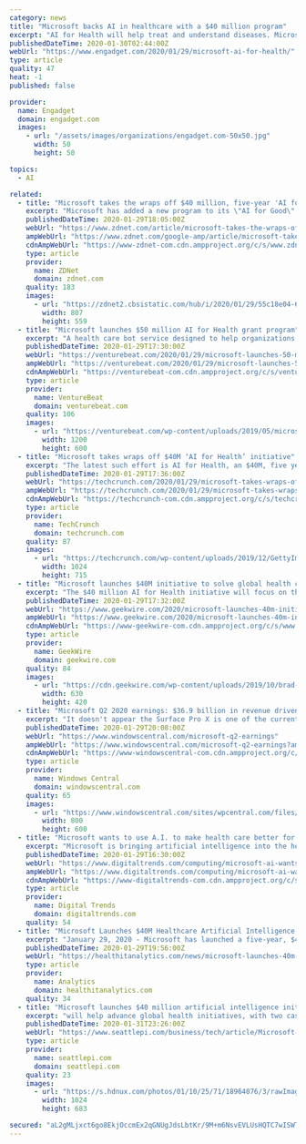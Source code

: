 ```yaml
---
category: news
title: "Microsoft backs AI in healthcare with a $40 million program"
excerpt: "AI for Health will help treat and understand diseases. Microsoft's deepening health tech strategy now includes a significant commitment to AI. The company is starting a $40 million AI for Health program that should help researchers and key organizations improve the quality of life for people around the planet. The five-year initiative will use ..."
publishedDateTime: 2020-01-30T02:44:00Z
webUrl: "https://www.engadget.com/2020/01/29/microsoft-ai-for-health/"
type: article
quality: 47
heat: -1
published: false

provider:
  name: Engadget
  domain: engadget.com
  images:
    - url: "/assets/images/organizations/engadget.com-50x50.jpg"
      width: 50
      height: 50

topics:
  - AI

related:
  - title: "Microsoft takes the wraps off $40 million, five-year 'AI for Health' initiative"
    excerpt: "Microsoft has added a new program to its \"AI for Good\" line-up. Its new \"AI for Health\" initiative joins its existing AI for Earth; AI for Accessibility; AI for Humanitarian Action; and AI for Cultural Heritage projects. Microsoft is funding the AI for Health project at $40 million over four years. Through its AI for Good projects, Microsoft is ..."
    publishedDateTime: 2020-01-29T18:05:00Z
    webUrl: "https://www.zdnet.com/article/microsoft-takes-the-wraps-off-40-million-five-year-ai-for-health-initiative/"
    ampWebUrl: "https://www.zdnet.com/google-amp/article/microsoft-takes-the-wraps-off-40-million-five-year-ai-for-health-initiative/"
    cdnAmpWebUrl: "https://www-zdnet-com.cdn.ampproject.org/c/s/www.zdnet.com/google-amp/article/microsoft-takes-the-wraps-off-40-million-five-year-ai-for-health-initiative/"
    type: article
    provider:
      name: ZDNet
      domain: zdnet.com
    quality: 183
    images:
      - url: "https://zdnet2.cbsistatic.com/hub/i/2020/01/29/55c18e04-6bb4-4573-afbf-7c7705ad4274/microsoftaiforhealth.jpg"
        width: 807
        height: 559
  - title: "Microsoft launches $50 million AI for Health grant program"
    excerpt: "A health care bot service designed to help organizations create AI-powered assistants and chatbots launched alongside it, with features like a medical dictionary and a built-in symptom checker plus integrations with health systems such as electronic medical records. So too did an API for health record sharing — Azure API — that lets health ..."
    publishedDateTime: 2020-01-29T17:30:00Z
    webUrl: "https://venturebeat.com/2020/01/29/microsoft-launches-50-million-ai-for-health-grant-program/"
    ampWebUrl: "https://venturebeat.com/2020/01/29/microsoft-launches-50-million-ai-for-health-grant-program/amp/"
    cdnAmpWebUrl: "https://venturebeat-com.cdn.ampproject.org/c/s/venturebeat.com/2020/01/29/microsoft-launches-50-million-ai-for-health-grant-program/amp/"
    type: article
    provider:
      name: VentureBeat
      domain: venturebeat.com
    quality: 106
    images:
      - url: "https://venturebeat.com/wp-content/uploads/2019/05/microsoft.jpg?fit=1200%2C600&strip=all"
        width: 1200
        height: 600
  - title: "Microsoft takes wraps off $40M ‘AI for Health’ initiative"
    excerpt: "The latest such effort is AI for Health, an $40M, five year outgrowth of Microsoft’s AI for Good program that aims to help apply the benefits of AI with an eye to bettering the health of the less fortunate worldwide. The new initiative will focus on direct research in the medical AI field (think algorithms for automatically detecting a ..."
    publishedDateTime: 2020-01-29T17:36:00Z
    webUrl: "https://techcrunch.com/2020/01/29/microsoft-takes-wraps-off-40m-ai-for-health-initiative/"
    ampWebUrl: "https://techcrunch.com/2020/01/29/microsoft-takes-wraps-off-40m-ai-for-health-initiative/amp/"
    cdnAmpWebUrl: "https://techcrunch-com.cdn.ampproject.org/c/s/techcrunch.com/2020/01/29/microsoft-takes-wraps-off-40m-ai-for-health-initiative/amp/"
    type: article
    provider:
      name: TechCrunch
      domain: techcrunch.com
    quality: 87
    images:
      - url: "https://techcrunch.com/wp-content/uploads/2019/12/GettyImages-1136667866.jpg?w=1024"
        width: 1024
        height: 715
  - title: "Microsoft launches $40M initiative to solve global health challenges with AI"
    excerpt: "The $40 million AI for Health initiative will focus on three core areas: Studying, preventing, and treating diseases Studying mortality and longevity around the world to protect against the next global health crisis Reducing inequity in global healthcare Microsoft will provide grants, data science experts, technology, and other resources to ..."
    publishedDateTime: 2020-01-29T17:32:00Z
    webUrl: "https://www.geekwire.com/2020/microsoft-launches-40m-initiative-solve-global-health-challenges-ai/"
    ampWebUrl: "https://www.geekwire.com/2020/microsoft-launches-40m-initiative-solve-global-health-challenges-ai/amp/"
    cdnAmpWebUrl: "https://www-geekwire-com.cdn.ampproject.org/c/s/www.geekwire.com/2020/microsoft-launches-40m-initiative-solve-global-health-challenges-ai/amp/"
    type: article
    provider:
      name: GeekWire
      domain: geekwire.com
    quality: 84
    images:
      - url: "https://cdn.geekwire.com/wp-content/uploads/2019/10/brad-smith-summit-630x420.jpg"
        width: 630
        height: 420
  - title: "Microsoft Q2 2020 earnings: $36.9 billion in revenue driven by big Azure, Surface growth"
    excerpt: "It doesn't appear the Surface Pro X is one of the currently supported devices for Microsoft's Surface Dock update tool. Microsoft today announced a new addition to its AI for Good program. Called AI for Health, the initiative will see Microsoft invest $40 million over the next five years to improve health outcomes for people around the world."
    publishedDateTime: 2020-01-29T20:08:00Z
    webUrl: "https://www.windowscentral.com/microsoft-q2-earnings"
    ampWebUrl: "https://www.windowscentral.com/microsoft-q2-earnings?amp"
    cdnAmpWebUrl: "https://www-windowscentral-com.cdn.ampproject.org/c/s/www.windowscentral.com/microsoft-q2-earnings?amp"
    type: article
    provider:
      name: Windows Central
      domain: windowscentral.com
    quality: 65
    images:
      - url: "https://www.windowscentral.com/sites/wpcentral.com/files/styles/large/public/field/image/2019/11/microsoft-logo-ignite-2019.jpg?itok=T29z3T0D"
        width: 800
        height: 600
  - title: "Microsoft wants to use A.I. to make health care better for everyone"
    excerpt: "Microsoft is bringing artificial intelligence into the health care world with the launch of a new program that aims to improve the well-being of people and communities around the globe. The five-year program, called A.I. for Health, will focus on advancing medical research, reducing health inequality and improving health care access ..."
    publishedDateTime: 2020-01-29T16:30:00Z
    webUrl: "https://www.digitaltrends.com/computing/microsoft-ai-wants-to-make-health-care-better-for-everyone/"
    ampWebUrl: "https://www.digitaltrends.com/computing/microsoft-ai-wants-to-make-health-care-better-for-everyone/?amp"
    cdnAmpWebUrl: "https://www-digitaltrends-com.cdn.ampproject.org/c/s/www.digitaltrends.com/computing/microsoft-ai-wants-to-make-health-care-better-for-everyone/?amp"
    type: article
    provider:
      name: Digital Trends
      domain: digitaltrends.com
    quality: 54
  - title: "Microsoft Launches $40M Healthcare Artificial Intelligence Program"
    excerpt: "January 29, 2020 - Microsoft has launched a five-year, $40 million program called AI for Health, an initiative that will use artificial intelligence tools to address some of healthcare’s biggest challenges, including disease diagnosis and treatment and global health crises. The AI for Health program will ensure that nonprofits, academia ..."
    publishedDateTime: 2020-01-29T19:56:00Z
    webUrl: "https://healthitanalytics.com/news/microsoft-launches-40m-healthcare-artificial-intelligence-program"
    type: article
    provider:
      name: Analytics
      domain: healthitanalytics.com
    quality: 34
  - title: "Microsoft launches $40 million artificial intelligence initiative to advance global health research"
    excerpt: "will help advance global health initiatives, with two cash grants going to medical research at Seattle -based organizations. As part of the tech giant's $165 million AI for Good initiative, this new public health branch will focus on three main areas: accelerating medical research around prevention and diagnosis of diseases,"
    publishedDateTime: 2020-01-31T23:26:00Z
    webUrl: "https://www.seattlepi.com/business/tech/article/Microsoft-launches-artificial-intelligence-tech-15017738.php"
    type: article
    provider:
      name: seattlepi.com
      domain: seattlepi.com
    quality: 23
    images:
      - url: "https://s.hdnux.com/photos/01/10/25/71/18964076/3/rawImage.jpg"
        width: 1024
        height: 683

secured: "aL2gMLjxct6go8EkjOccmEx2qGNUgJdsLbtKr/9M+m6NsvEVLUsHQTC7wISWTnPqpIDd7FbR9SS0A43GD8YaGs38T6x5keaJ8slH3LjkYW2VNYZwVBSJ/6KwuBTYoBidyXRCpvT+wOsGYaxnMHXcZP1/ewLD9eL+QxdSPsPzhq4B7t0gvadfLwho7uED/M3TzfGkHS9ayJPr7eyaeY06tenkmC3sUA7tuY6+gKBiXH188MB0koacy9ejt88UeNCENhiiIG67kgwrUqwBKXmF4QPfU3OGR795TAXFHv9eHnGuGvFiRXcSzRGaWYX2Mu7gJnP7cX+2VKyi5OYQaNxBX3O+ewtHTZZ65aDEPasQpvE528hzWXj25a16odC+oAc3AQigc7gQGJ0NkoMsydzV4dwnAGLSR2Q6YwmwVkhG5cJyz0iEwCCHK03fUG+He4mdZmrP0O7MgQr+CZ1d0324xZGXg43hPiFaBxqrwC8TNjk=;ViAQXUcES027foU61WpnSA=="
---
```


